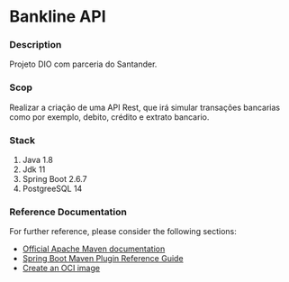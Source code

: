 # Bankline API

### Description
Projeto DIO com parceria do Santander.

### Scop
Realizar a criação de uma API Rest, que irá simular transações bancarias como por exemplo, debito, crédito e extrato bancario.

### Stack
 1. Java 1.8
 2. Jdk 11
 3. Spring Boot 2.6.7
 4. PostgreeSQL 14


### Reference Documentation
For further reference, please consider the following sections:

* [Official Apache Maven documentation](https://maven.apache.org/guides/index.html)
* [Spring Boot Maven Plugin Reference Guide](https://docs.spring.io/spring-boot/docs/2.6.7/maven-plugin/reference/html/)
* [Create an OCI image](https://docs.spring.io/spring-boot/docs/2.6.7/maven-plugin/reference/html/#build-image)


